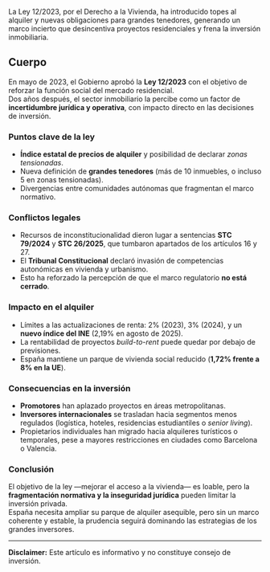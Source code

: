 <!--meta
{
  "title": "La Ley por el Derecho a la Vivienda y la incertidumbre regulatoria que enfría la inversión inmobiliaria en España",
  "slug": "ley-derecho-vivienda-incertidumbre",
  "source": "Realty Investor",
  "published_at": "2025-10-02T10:00:00+02:00",
  "hero_image": "https://newsappri/news/2025-10-02/espana-reino-unido-emision-deuda-inmobiliaria.webp",
  "summary": "Dos años después de su aprobación, la Ley 12/2023 genera un mosaico regulatorio y fallos de inconstitucionalidad que frenan la inversión en vivienda.",
  "tags": ["ley","vivienda","regulación","inversión","mercado"]
}
-->

La Ley 12/2023, por el Derecho a la Vivienda, ha introducido topes al alquiler y nuevas obligaciones para grandes tenedores, generando un marco incierto que desincentiva proyectos residenciales y frena la inversión inmobiliaria.

## Cuerpo

En mayo de 2023, el Gobierno aprobó la **Ley 12/2023** con el objetivo de reforzar la función social del mercado residencial.  
Dos años después, el sector inmobiliario la percibe como un factor de **incertidumbre jurídica y operativa**, con impacto directo en las decisiones de inversión.

### Puntos clave de la ley
- **Índice estatal de precios de alquiler** y posibilidad de declarar *zonas tensionadas*.  
- Nueva definición de **grandes tenedores** (más de 10 inmuebles, o incluso 5 en zonas tensionadas).  
- Divergencias entre comunidades autónomas que fragmentan el marco normativo.

### Conflictos legales
- Recursos de inconstitucionalidad dieron lugar a sentencias **STC 79/2024** y **STC 26/2025**, que tumbaron apartados de los artículos 16 y 27.  
- El **Tribunal Constitucional** declaró invasión de competencias autonómicas en vivienda y urbanismo.  
- Esto ha reforzado la percepción de que el marco regulatorio **no está cerrado**.

### Impacto en el alquiler
- Límites a las actualizaciones de renta: 2% (2023), 3% (2024), y un **nuevo índice del INE** (2,19% en agosto de 2025).  
- La rentabilidad de proyectos *build-to-rent* puede quedar por debajo de previsiones.  
- España mantiene un parque de vivienda social reducido (**1,72% frente a 8% en la UE**).

### Consecuencias en la inversión
- **Promotores** han aplazado proyectos en áreas metropolitanas.  
- **Inversores internacionales** se trasladan hacia segmentos menos regulados (logística, hoteles, residencias estudiantiles o *senior living*).  
- Propietarios individuales han migrado hacia alquileres turísticos o temporales, pese a mayores restricciones en ciudades como Barcelona o Valencia.

### Conclusión
El objetivo de la ley —mejorar el acceso a la vivienda— es loable, pero la **fragmentación normativa y la inseguridad jurídica** pueden limitar la inversión privada.  
España necesita ampliar su parque de alquiler asequible, pero sin un marco coherente y estable, la prudencia seguirá dominando las estrategias de los grandes inversores.

---

**Disclaimer:** Este artículo es informativo y no constituye consejo de inversión.
